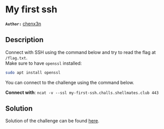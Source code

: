 # My first ssh

**`Author:`** [chenx3n](https://github.com/malikDaCoda)

## Description

Connect with SSH using the command below and try to read the flag at `/flag.txt`.  
Make sure to have `openssl` installed:  

  ```bash
  sudo apt install openssl
  ```

You can connect to the challenge using the command below.

**Connect with**: `ncat -v --ssl my-first-ssh.challs.shellmates.club 443`  

## Solution

Solution of the challenge can be found [here](solution/).

